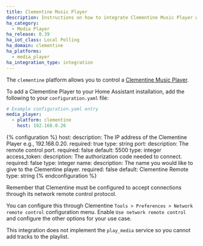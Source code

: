 ```yaml
---
title: Clementine Music Player
description: Instructions on how to integrate Clementine Music Player within Home Assistant.
ha_category:
  - Media Player
ha_release: 0.39
ha_iot_class: Local Polling
ha_domain: clementine
ha_platforms:
  - media_player
ha_integration_type: integration
---
```


The `clementine` platform allows you to control a [Clementine Music Player](https://www.clementine-player.org).

To add a Clementine Player to your Home Assistant installation, add the following to your `configuration.yaml` file:

```yaml
# Example configuration.yaml entry
media_player:
  - platform: clementine
    host: 192.168.0.20
```

{% configuration %}
host:
  description: The IP address of the Clementine Player e.g., 192.168.0.20.
  required: true
  type: string
port:
  description: The remote control port.
  required: false
  default: 5500
  type: integer
access_token:
  description: The authorization code needed to connect.
  required: false
  type: integer
name:
  description: The name you would like to give to the Clementine player.
  required: false
  default: Clementine Remote
  type: string
{% endconfiguration %}

Remember that Clementine must be configured to accept connections through its network remote control protocol.

You can configure this through Clementine  `Tools > Preferences > Network remote control` configuration menu. Enable `Use network remote control` and configure the other options for your use case.

This integration does not implement the `play_media` service so you cannot add tracks to the playlist.
